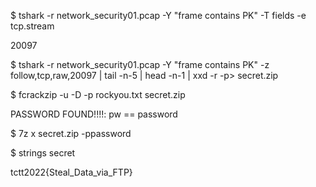 $ tshark -r network_security01.pcap -Y "frame contains PK" -T fields -e tcp.stream

20097

$ tshark -r network_security01.pcap -Y "frame contains PK" -z follow,tcp,raw,20097 | tail -n-5 | head -n-1 | xxd -r -p> secret.zip

$ fcrackzip -u -D -p rockyou.txt secret.zip

PASSWORD FOUND!!!!: pw == password

$ 7z x secret.zip -ppassword

$ strings secret

tctt2022{Steal_Data_via_FTP}
